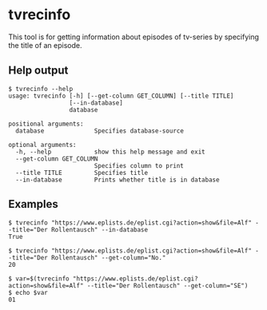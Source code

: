# tvrecinfo

This tool is for getting information about episodes of tv-series by specifying the title of an episode.


## Help output
```
$ tvrecinfo --help
usage: tvrecinfo [-h] [--get-column GET_COLUMN] [--title TITLE]
                 [--in-database]
                 database

positional arguments:
  database              Specifies database-source

optional arguments:
  -h, --help            show this help message and exit
  --get-column GET_COLUMN
                        Specifies column to print
  --title TITLE         Specifies title
  --in-database         Prints whether title is in database
```

## Examples

```
$ tvrecinfo "https://www.eplists.de/eplist.cgi?action=show&file=Alf" --title="Der Rollentausch" --in-database
True
```

```
$ tvrecinfo "https://www.eplists.de/eplist.cgi?action=show&file=Alf" --title="Der Rollentausch" --get-column="No."
20
```

```
$ var=$(tvrecinfo "https://www.eplists.de/eplist.cgi?action=show&file=Alf" --title="Der Rollentausch" --get-column="SE")
$ echo $var
01
```
